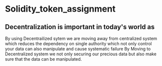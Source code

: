 # Solidity_token_assignment

## Decentralization is important in today's world as 
By using Decentrailized sytem we are moving away from centralized 
system which reduces the dependency on single authority which not only control your data can also manipulate and cause systematic failure
By Moving to Decentralized system we not only securing our precious data but also make sure that the data can be manipulated.
